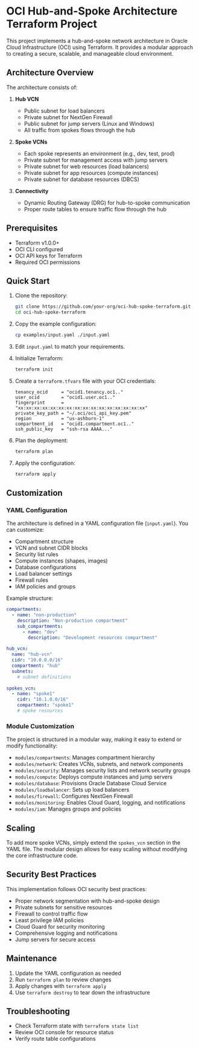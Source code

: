 # OCI Hub-and-Spoke Architecture Terraform Project

This project implements a hub-and-spoke network architecture in Oracle Cloud Infrastructure (OCI) using Terraform. It provides a modular approach to creating a secure, scalable, and manageable cloud environment.

## Architecture Overview

The architecture consists of:

1. **Hub VCN**
   - Public subnet for load balancers
   - Private subnet for NextGen Firewall
   - Public subnet for jump servers (Linux and Windows)
   - All traffic from spokes flows through the hub

2. **Spoke VCNs**
   - Each spoke represents an environment (e.g., dev, test, prod)
   - Private subnet for management access with jump servers
   - Private subnet for web resources (load balancers)
   - Private subnet for app resources (compute instances)
   - Private subnet for database resources (DBCS)

3. **Connectivity**
   - Dynamic Routing Gateway (DRG) for hub-to-spoke communication
   - Proper route tables to ensure traffic flow through the hub

## Prerequisites

- Terraform v1.0.0+
- OCI CLI configured
- OCI API keys for Terraform
- Required OCI permissions

## Quick Start

1. Clone the repository:
   ```bash
   git clone https://github.com/your-org/oci-hub-spoke-terraform.git
   cd oci-hub-spoke-terraform
   ```

2. Copy the example configuration:
   ```bash
   cp examples/input.yaml ./input.yaml
   ```

3. Edit `input.yaml` to match your requirements.

4. Initialize Terraform:
   ```bash
   terraform init
   ```

5. Create a `terraform.tfvars` file with your OCI credentials:
   ```
   tenancy_ocid     = "ocid1.tenancy.oc1.."
   user_ocid        = "ocid1.user.oc1.."
   fingerprint      = "xx:xx:xx:xx:xx:xx:xx:xx:xx:xx:xx:xx:xx:xx:xx:xx"
   private_key_path = "~/.oci/oci_api_key.pem"
   region           = "us-ashburn-1"
   compartment_id   = "ocid1.compartment.oc1.."
   ssh_public_key   = "ssh-rsa AAAA..."
   ```

6. Plan the deployment:
   ```bash
   terraform plan
   ```

7. Apply the configuration:
   ```bash
   terraform apply
   ```

## Customization

### YAML Configuration

The architecture is defined in a YAML configuration file (`input.yaml`). You can customize:

- Compartment structure
- VCN and subnet CIDR blocks
- Security list rules
- Compute instances (shapes, images)
- Database configurations
- Load balancer settings
- Firewall rules
- IAM policies and groups

Example structure:

```yaml
compartments:
  - name: "non-production"
    description: "Non-production compartment"
    sub_compartments:
      - name: "dev"
        description: "Development resources compartment"
        
hub_vcn:
  name: "hub-vcn"
  cidr: "10.0.0.0/16"
  compartment: "hub"
  subnets:
    # subnet definitions
    
spokes_vcn:
  - name: "spoke1"
    cidr: "10.1.0.0/16"
    compartment: "spoke1"
    # spoke resources
```

### Module Customization

The project is structured in a modular way, making it easy to extend or modify functionality:

- `modules/compartments`: Manages compartment hierarchy
- `modules/network`: Creates VCNs, subnets, and network components
- `modules/security`: Manages security lists and network security groups
- `modules/compute`: Deploys compute instances and jump servers
- `modules/database`: Provisions Oracle Database Cloud Service
- `modules/loadbalancer`: Sets up load balancers
- `modules/firewall`: Configures NextGen Firewall
- `modules/monitoring`: Enables Cloud Guard, logging, and notifications
- `modules/iam`: Manages groups and policies

## Scaling

To add more spoke VCNs, simply extend the `spokes_vcn` section in the YAML file. The modular design allows for easy scaling without modifying the core infrastructure code.

## Security Best Practices

This implementation follows OCI security best practices:

- Proper network segmentation with hub-and-spoke design
- Private subnets for sensitive resources
- Firewall to control traffic flow
- Least privilege IAM policies
- Cloud Guard for security monitoring
- Comprehensive logging and notifications
- Jump servers for secure access

## Maintenance

1. Update the YAML configuration as needed
2. Run `terraform plan` to review changes
3. Apply changes with `terraform apply`
4. Use `terraform destroy` to tear down the infrastructure

## Troubleshooting

- Check Terraform state with `terraform state list`
- Review OCI console for resource status
- Verify route table configurations